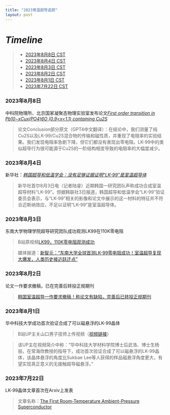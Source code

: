 ```yaml
---
title: "2023常温超导追踪"
layout: post
---
```


# ***Timeline***
> - [2023年8月8日 CST](#2023年8月8日)
> - [2023年8月4日 CST](#2023年8月4日)
> - [2023年8月3日 CST](#2023年8月3日)
> - [2023年8月2日 CST](#2023年8月2日)
> - [2023年8月1日 CST](#2023年8月1日)
> - [2023年7月22日 CST](#2023年7月22日)

### 2023年8月8日
中科院物理所、北京国家凝聚态物理实验室发布论文[*First order transition in Pb10−xCux(PO4)6O (0.9<x<1.1) containing Cu2S*](https://arxiv.org/abs/2308.04353)
> 论文Conclusion部分原文（GPT4中文翻译）：在结论中，我们测量了纯Cu2S以及LK-99/Cu2S混合物的传输和磁性质，并重现了电阻率的实验结果。我们发现电阻率急剧下降，但它们都没有表现出零电阻。LK-99中的类似超导行为很可能源于Cu2S的一阶结构相变导致的电阻率的大幅度减少。  

### 2023年8月4日
新华社：[*韩国超导和低温学会：没有足够证据证明“LK-99”是室温超导体*](http://www.news.cn/tech/2023-08/04/c_1129785472.htm)
> 新华社首尔8月3日电（记者陆睿）近期韩国一研究团队声称成功合成室温超导材料“LK-99”。但据韩联社3日报道，韩国超导和低温学会“LK-99”验证委员会表示，与“LK-99”相关的影像和论文中展示的这一材料的特征并不符合迈斯纳效应，不足以证明“LK-99”是室温超导体。

### 2023年8月3日
东南大学物理学院超导研究团队成功观测LK99在110K零电阻
> B站原视频[LK99，110K零电阻观测成功](https://www.bilibili.com/video/BV1pM4y1p7u5?vd_source=1e0eccfbf780b89ae951219eaf0bdbe6)  

> 媒体报道：[新智元：“东南大学全球首测LK-99零电阻成功！室温超导复现大爆发，人类历史接近跃迁点”](https://zhuanlan.zhihu.com/p/647729079)

### 2023年8月2日
论文一作要求撤稿，已在完善后转投正规期刊
> [韩国室温超导一作要求撤稿！称论文有缺陷，完善后已转投正规期刊](https://www.qbitai.com/2023/08/73120.html)

### 2023年8月1日
华中科技大学成功首次验证合成了可以磁悬浮的LK-99晶体
> B站UP主关山口男子技师上传视频（[视频链接](https://www.bilibili.com/video/BV14p4y1V7kS?vd_source=1e0eccfbf780b89ae951219eaf0bdbe6)）  

> 该UP主在视频简介中称：“华中科技大学材料学院博士后武浩、博士生杨丽，在常海欣教授的指导下，成功首次验证合成了可以磁悬浮的LK-99晶体，该晶体悬浮的角度比Sukbae Lee等人获得的样品磁悬浮角度更大，有望实现真正意义的无接触超导磁悬浮。”

### 2023年7月22日
LK-99晶体文章首次在Arxiv上发表
> 文章名称：[The First Room-Temperature Ambient-Pressure Superconductor](https://arxiv.org/abs/2307.12008)